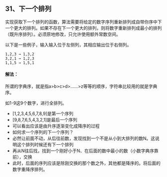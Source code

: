 ## 31、下一个排列

实现获取下一个排列的函数，算法需要将给定的数字序列重新排列成自带你序中下一个更大的排列。如果不存在下一个更大的排列，则将数字重新排列成最小的排列（既升序排列）。必须原地修改，只允许使用额外常数空间。

以下是一些例子，输入输入位于左侧列，其相应输出位于右侧列。

```
1,2,3 → 1,3,2
3,2,1 → 1,2,3
1,1,5 → 1,5,1
```



#### 解法：

所谓的字典序，就是指a>b>c>d>......>z等等的顺序，字符串比较用的就是字典序。

如1-9这9个数字，进行全排列。

- [1,2,3,4,5,6,7,8,9]是第一个序列
- [9,8,7,6,5,4,3,2,1]是最后一个序列
- 可以看出应该是由升序逐渐变化成降序的过程
- 如何求一个序列的下一个序列？
- 必然让前面不动，从后往前数，发现找到一个不是从小到大排列的数N。这说明这个排列时候还有下一个排列
- 再从N往后找，找到一个刚好小于N、在后面的数中最小的数（小数字典序靠前），交换
- 此时，后面的序列应该是除刚交换的那个数之外，其他都是降序的。将后面的数字重降序排列。



```java

```

